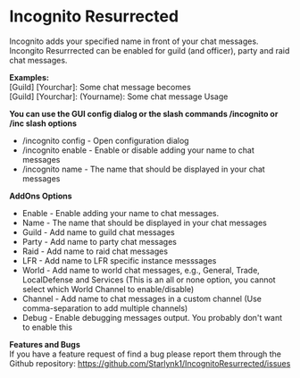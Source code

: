 # Incognito Resurrected
Incognito adds your specified name in front of your chat messages. Incongito Resurrrected can be enabled for guild (and officer), party and raid chat messages.

**Examples:**  
[Guild] [Yourchar]: Some chat message
becomes  
[Guild] [Yourchar]: (Yourname): Some chat message
Usage  

**You can use the GUI config dialog or the slash commands /incognito or /inc
slash options**
- /incognito config - Open configuration dialog
- /incognito enable - Enable or disable adding your name to chat messages
- /incognito name - The name that should be displayed in your chat messages

**AddOns Options**
- Enable - Enable adding your name to chat messages.
- Name - The name that should be displayed in your chat messages
- Guild - Add name to guild chat messages
- Party - Add name to party chat messages
- Raid - Add name to raid chat messages
- LFR - Add name to LFR specific instance messsages
- World - Add name to world chat messages, e.g., General, Trade, LocalDefense and Services
    (This is an all or none option, you cannot select which World Channel to enable/disable)
- Channel - Add name to chat messages in a custom channel
    (Use comma-separation to add multiple channels)
- Debug - Enable debugging messages output. You probably don't want to enable this 

**Features and Bugs**  
If you have a feature request of find a bug please report them through the Github repository:
https://github.com/Starlynk1/IncognitoResurrected/issues
